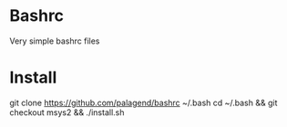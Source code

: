 Bashrc
======

Very simple bashrc files

Install
=======

git clone https://github.com/palagend/bashrc ~/.bash
cd ~/.bash && git checkout msys2 && ./install.sh
